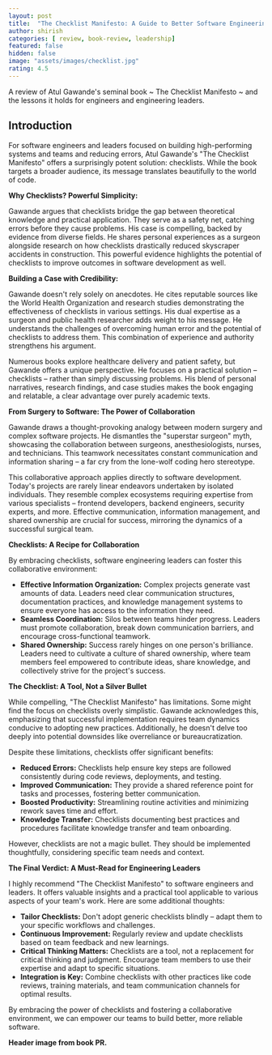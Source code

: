 ```yaml
---
layout: post
title:  "The Checklist Manifesto: A Guide to Better Software Engineering"
author: shirish
categories: [ review, book-review, leadership]
featured: false
hidden: false
image: "assets/images/checklist.jpg"
rating: 4.5
---
```


A review of Atul Gawande's seminal book ~ The Checklist Manifesto ~ and the lessons it holds for engineers and engineering leaders.

## Introduction

For software engineers and leaders focused on building high-performing systems and teams and reducing errors, Atul Gawande's "The Checklist Manifesto" offers a surprisingly potent solution: checklists. While the book targets a broader audience, its message translates beautifully to the world of code. 

**Why Checklists? Powerful Simplicity:**

Gawande argues that checklists bridge the gap between theoretical knowledge and practical application. They serve as a safety net, catching errors before they cause problems. His case is compelling, backed by evidence from diverse fields.  He shares personal experiences as a surgeon alongside research on how checklists drastically reduced skyscraper accidents in construction. This powerful evidence highlights the potential of checklists to improve outcomes in software development as well.

**Building a Case with Credibility:**

Gawande doesn't rely solely on anecdotes. He cites reputable sources like the World Health Organization and research studies demonstrating the effectiveness of checklists in various settings.  His dual expertise as a surgeon and public health researcher adds weight to his message. He understands the challenges of overcoming human error and the potential of checklists to address them. This combination of experience and authority strengthens his argument.

Numerous books explore healthcare delivery and patient safety, but Gawande offers a unique perspective. He focuses on a practical solution – checklists – rather than simply discussing problems.  His blend of personal narratives, research findings, and case studies makes the book engaging and relatable, a clear advantage over purely academic texts.

**From Surgery to Software: The Power of Collaboration**

Gawande draws a thought-provoking analogy between modern surgery and complex software projects.  He dismantles the "superstar surgeon" myth, showcasing the collaboration between surgeons, anesthesiologists, nurses, and technicians. This teamwork necessitates constant communication and information sharing – a far cry from the lone-wolf coding hero stereotype.

This collaborative approach applies directly to software development. Today's projects are rarely linear endeavors undertaken by isolated individuals.  They resemble complex ecosystems requiring expertise from various specialists – frontend developers, backend engineers, security experts, and more. Effective communication, information management, and shared ownership are crucial for success, mirroring the dynamics of a successful surgical team.

**Checklists: A Recipe for Collaboration**

By embracing checklists, software engineering leaders can foster this collaborative environment:

* **Effective Information Organization:**  Complex projects generate vast amounts of data. Leaders need clear communication structures, documentation practices, and knowledge management systems to ensure everyone has access to the information they need.
* **Seamless Coordination:** Silos between teams hinder progress. Leaders must promote collaboration, break down communication barriers, and encourage cross-functional teamwork.
* **Shared Ownership:** Success rarely hinges on one person's brilliance. Leaders need to cultivate a culture of shared ownership, where team members feel empowered to contribute ideas, share knowledge, and collectively strive for the project's success. 

**The Checklist: A Tool, Not a Silver Bullet**

While compelling, "The Checklist Manifesto" has limitations. Some might find the focus on checklists overly simplistic. Gawande acknowledges this, emphasizing that successful implementation requires team dynamics conducive to adopting new practices.  Additionally, he doesn't delve too deeply into potential downsides like overreliance or bureaucratization.

Despite these limitations, checklists offer significant benefits:

* **Reduced Errors:**  Checklists help ensure key steps are followed consistently during code reviews, deployments, and testing.
* **Improved Communication:**  They provide a shared reference point for tasks and processes, fostering better communication.
* **Boosted Productivity:**  Streamlining routine activities and minimizing rework saves time and effort.
* **Knowledge Transfer:**  Checklists documenting best practices and procedures facilitate knowledge transfer and team onboarding.

However, checklists are not a magic bullet.  They should be implemented thoughtfully, considering specific team needs and context.

**The Final Verdict: A Must-Read for Engineering Leaders**

I highly recommend "The Checklist Manifesto" to software engineers and leaders. It offers valuable insights and a practical tool applicable to various aspects of your team's work. Here are some additional thoughts:

* **Tailor Checklists:** Don't adopt generic checklists blindly – adapt them to your specific workflows and challenges. 
* **Continuous Improvement:**  Regularly review and update checklists based on team feedback and new learnings.
* **Critical Thinking Matters:** Checklists are a tool, not a replacement for critical thinking and judgment. Encourage team members to use their expertise and adapt to specific situations.
* **Integration is Key:**  Combine checklists with other practices like code reviews, training materials, and team communication channels for optimal results.

By embracing the power of checklists and fostering a collaborative environment, we can empower our teams to build better, more reliable software. 

__Header image from book PR.__